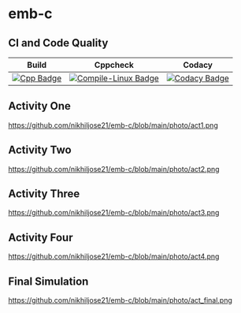 # emb-c
## CI and Code Quality

|Build|Cppcheck|Codacy|
|:--:|:--:|:--:|
|[![Cpp Badge](https://img.shields.io/badge/CppCheck-Passing-%2302e040)](https://github.com/nikhiljose21/emb-c/actions/workflows/CodeQuality.yml)|[![Compile-Linux Badge](https://img.shields.io/badge/Compile--Linux-Passing-%2302e040)](https://github.com/nikhiljose21/emb-c/actions/workflows/Compile.yml)|[![Codacy Badge](https://app.codacy.com/project/badge/Grade/ea12bf5c9c974db488ef32a5454d4d42)](https://www.codacy.com/gh/nikhiljose21/emb-c/dashboard?utm_source=github.com&amp;utm_medium=referral&amp;utm_content=nikhiljose21/emb-c&amp;utm_campaign=Badge_Grade)|

## Activity One
https://github.com/nikhiljose21/emb-c/blob/main/photo/act1.png

## Activity Two
https://github.com/nikhiljose21/emb-c/blob/main/photo/act2.png

## Activity Three
https://github.com/nikhiljose21/emb-c/blob/main/photo/act3.png

## Activity Four
https://github.com/nikhiljose21/emb-c/blob/main/photo/act4.png

## Final Simulation
https://github.com/nikhiljose21/emb-c/blob/main/photo/act_final.png

